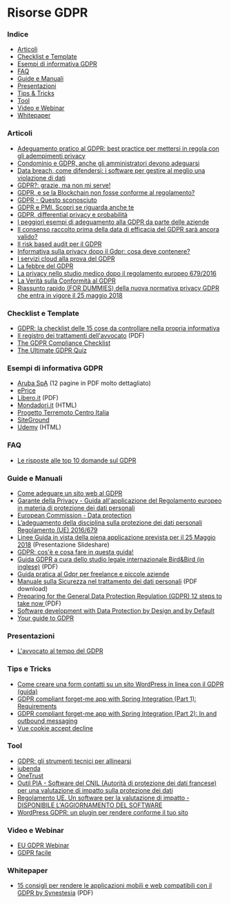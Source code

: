 # Risorse GDPR

### Indice

* [Articoli](#articoli)
* [Checklist e Template](#checklist-e-template)
* [Esempi di informativa GDPR](#esempi-di-informativa-gdpr)
* [FAQ](#faq)
* [Guide e Manuali](#guide-e-manuali)
* [Presentazioni](#presentazioni)
* [Tips & Tricks](#tips-e-tricks)
* [Tool](#tool)
* [Video e Webinar](#video-e-webinar)
* [Whitepaper](#whitepaper)


### Articoli

* [Adeguamento pratico al GDPR: best practice per mettersi in regola con gli adempimenti privacy](https://www.cybersecurity360.it/legal/privacy-dati-personali/adeguamento-pratico-al-gdpr-best-practice-per-mettersi-in-regola-con-gli-adempimenti-privacy/)
* [Condominio e GDPR, anche gli amministratori devono adeguarsi](http://www.altalex.com/documents/news/2018/05/15/condominio-e-gdpr-anche-gli-amministratori-devono-adeguarsi)
* [Data breach, come difendersi: i software per gestire al meglio una violazione di dati](https://www.cybersecurity360.it/legal/privacy-dati-personali/data-breach-come-difendersi-i-tool-sul-mercato/)
* [GDPR?: grazie, ma non mi serve!](https://www.opencloudict.it/gdpr-a-me-non-serve/)
* [GDPR, e se la Blockchain non fosse conforme al regolamento?](https://www.key4biz.it/gdpr-e-se-la-blockchain-non-fosse-conforme-al-regolamento/222368/)
* [GDPR - Questo sconosciuto](https://italiancoders.it/gdpr-questo-sconosciuto/)
* [GDPR e PMI. Scopri se riguarda anche te ](http://www.margas.it/gdpr-e-pmi-scopri-se-riguarda-anche-te/)
* [GDPR, differential privacy e probabilità](http://www.mathisintheair.org/wp/2018/10/gdpr-differential-privacy-e-probabilita/)
* [I peggiori esempi di adeguamento alla GDPR da parte delle aziende](http://www.rivistastudio.com/cose-che-succedono/gdpr-esempi/)
* [Il consenso raccolto prima della data di efficacia del GDPR sarà ancora valido?](http://europrivacy.info/it/2017/06/19/will-the-consent-collected-before-the-effective-date-of-gdpr-still-be-valid/)
* [Il risk based audit per il GDPR](https://ronchilegal.eu/2018/11/07/risk-based-audit-gdpr/)
* [Informativa sulla privacy dopo il Gdpr: cosa deve contenere?](https://www.laleggepertutti.it/209609_informativa-sulla-privacy-dopo-il-gdpr-cosa-deve-contenere)
* [I servizi cloud alla prova del GDPR](https://www.ictsecuritymagazine.com/articoli/i-servizi-cloud-alla-prova-del-gdpr/)
* [La febbre del GDPR](http://www.lodovicomabini.it/blog/37-la-febbre-del-gdpr)
* [La privacy nello studio medico dopo il regolamento europeo 679/2016](http://www.ordine-medici-firenze.it/index.php/faq-domande-frequenti/404-la-privacy-nello-studio-medico-dopo-il-regolamento-europeo-679-2016)
* [La Verità sulla Conformità al GDPR](https://kinsta.com/it/blog/conformita-al-gdpr/)
* [Riassunto rapido (FOR DUMMIES) della nuova normativa privacy GDPR che entra in vigore il 25 maggio 2018](https://www.preventivoecommerce.com/guide-ecommerce/116-riassunto-rapido-for-dummies-della-nuova-normativa-privacy-gdpr-che-entra-in-vigore-il-25-maggio-2018.html)


### Checklist e Template

* [GDPR: la checklist delle 15 cose da controllare nella propria informativa](http://startupitalia.eu/91444-20180525-gdpr-la-checklist-delle-15-cose-controllare-nella-propria-informativa)
* [Il registro dei trattamenti dell'avvocato](http://maurizioreale.it/il-registro-dei-trattamenti-dellavvocato) (PDF)
* [The GDPR Compliance Checklist](https://gdprchecklist.io/)
* [The Ultimate GDPR Quiz](https://ultimategdprquiz.com/)


### Esempi di informativa GDPR

* [Aruba SpA](https://www.aruba.it/informativa_arubaspa.pdf) (12 pagine in PDF molto dettagliato)
* [ePrice](https://www.eprice.it/default.aspx?zona=1&dove=24) 
* [Libero.it](https://i.plug.it/mail/selfcare/gestione-dati-utente/libero/pdf/InformativaMailLibero.pdf) (PDF)
* [Mondadori.it](https://digital.mondadori.it/privacy/informativasiti/mondadoriretail.html) (HTML)
* [Progetto Terremoto Centro Italia](https://github.com/emergenzeHack/terremotocentro/blob/master/legal.md)
* [SiteGround](https://it.siteground.com/blog/siteground-ora-conforme-al-gdpr/)
* [Udemy](https://www.udemy.com/terms/privacy/) (HTML)


### FAQ

* [Le risposte alle top 10 domande sul GDPR](https://www.achab.it/achab.cfm/it/blog/achablog/le-risposte-alle-top-10-domande-sul-gdpr)


### Guide e Manuali

* [Come adeguare un sito web al GDPR](https://www.informaticapratica.it/come-adeguare-sito-web-al-gdpr/)
* [Garante della Privacy - Guida all'applicazione del Regolamento europeo in materia di protezione dei dati personali](http://www.garanteprivacy.it/web/guest/regolamentoue/guida-all-applicazione-del-regolamento-europeo-in-materia-di-protezione-dei-dati-personali)
* [European Commission - Data protection](https://ec.europa.eu/info/law/law-topic/data-protection_en)
* [L’adeguamento della disciplina sulla protezione dei dati personali Regolamento (UE) 2016/679 ](http://documenti.camera.it/Leg18/Dossier/Pdf/gi0007.Pdf)
* [Linee Guida in vista della piena applicazione prevista per il 25 Maggio 2018](https://www.slideshare.net/tarallop/gdpr-79114581) (Presentazione Slideshare)
* [GDPR: cos'è e cosa fare in questa guida!](http://blog.tagliaerbe.com/2018/05/gdpr.html)
* [Guida GDPR a cura dello studio legale internazionale Bird&Bird (in inglese)](https://www.twobirds.com/~/media/pdfs/gdpr-pdfs/bird--bird--guide-to-the-general-data-protection-regulation.pdf?la=en) (PDF)
* [Guida pratica al Gdpr per freelance e piccole aziende](https://www.wired.it/internet/regole/2018/04/12/gdpr-guida-pratica-freelance/)
* [Manuale sulla Sicurezza nel trattamento dei dati personali](https://www.amazon.it/clouddrive/share/ikQmbrXD7J6X2WlRXfqdXa3Cs10Mo2EqQlom5oWeUre/q8xlQ_y3Qe2rYrdZIAyGbw?_encoding=UTF8&*Version*=1&*entries*=0&mgh=1) (PDF download)
* [Preparing for the General Data Protection Regulation (GDPR) 12 steps to take now ](https://ico.org.uk/media/for-organisations/documents/1624219/preparing-for-the-gdpr-12-steps.pdf) (PDF)
* [Software development with Data Protection by Design and by Default](https://www.datatilsynet.no/en/regulations-and-tools/guidelines/data-protection-by-design-and-by-default/)
* [Your guide to GDPR](https://spectrum.ieee.org/telecom/internet/your-guide-to-the-gdpr.amp.html?__twitter_impression=true)


### Presentazioni

* [L'avvocato al tempo del GDPR](https://www.slideshare.net/fpmicozzi/gdpr-congresso-giuridico-trento)


### Tips e Tricks

* [Come creare una form contatti su un sito WordPress in linea con il GDPR (guida)](https://www.nextre.it/creare-form-contatti-gdpr-in-wordpress/)
* [GDPR compliant forget-me app with Spring Integration (Part 1): Requirements](https://springuni.com/gdpr-forget-me-app-with-spring-integration-part-1/)
* [GDPR compliant forget-me app with Spring Integration (Part 2): In and outbound messaging](https://springuni.com/gdpr-forget-me-app-with-spring-integration-part-2/)
* [Vue cookie accept decline](https://promosis.github.io/vue-cookie-accept-decline/)


### Tool

* [GDPR: gli strumenti tecnici per allinearsi](https://www.bitmat.it/blog/news/75088/gdpr-gli-strumenti-tecnici-allinearsi)
* [iubenda](https://www.iubenda.com/it/)
* [OneTrust](https://www.onetrust.com/)
* [Outil PIA - Software del CNIL (Autorità di protezione dei dati francese) per una valutazione di impatto sulla protezione dei dati](https://www.cnil.fr/fr/outil-pia-telechargez-et-installez-le-logiciel-de-la-cnil)
* [Regolamento UE. Un software per la valutazione di impatto - DISPONIBILE L'AGGIORNAMENTO DEL SOFTWARE](https://www.garanteprivacy.it/web/guest/home/docweb/-/docweb-display/docweb/8581268)
* [WordPress GDPR: un plugin per rendere conforme il tuo sito](https://blog.keliweb.it/2019/03/wordpress-gdpr-miglior-plugin/)


### Video e Webinar

* [EU GDPR Webinar](https://www.itgovernance.eu/en-ie/webinars/eu-gdpr-ie)
* [GDPR facile](https://www.youtube.com/watch?v=TINCbiE7U-I)


### Whitepaper

* [15 consigli per rendere le applicazioni mobili e web compatibili con il GDPR by Synestesia](https://drive.google.com/file/d/1OaUEJVv0PZWjt0BIhIsGlTG3rR81NNET/view) (PDF)
